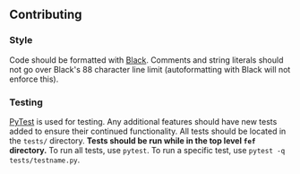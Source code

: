 ## Contributing

### Style

Code should be formatted with [Black](https://github.com/psf/black). Comments and string literals should not go over Black's 88 character line limit (autoformatting with Black will not enforce this).

### Testing

[PyTest](https://docs.pytest.org/en/latest/) is used for testing. Any additional features should have new tests added to ensure their continued functionality. All tests should be located in the `tests/` directory. **Tests should be run while in the top level `fef` directory.** To run all tests, use `pytest`. To run a specific test, use `pytest -q tests/testname.py`.
